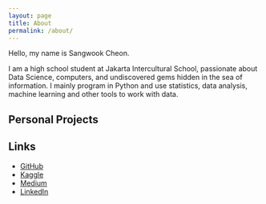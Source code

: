 ```yaml
---
layout: page
title: About
permalink: /about/
---
```


Hello, my name is Sangwook Cheon.

I am a high school student at Jakarta Intercultural School, passionate about Data Science, computers, and undiscovered gems hidden in the sea of information. I mainly program in Python and use statistics, data analysis, machine learning and other tools to work with data.

## Personal Projects

## Links
* [GitHub](https://github.com/SangwookCheon)
* [Kaggle](https://www.kaggle.com/sangwookchn)
* [Medium](https://medium.com/@sangwookcheon)
* [LinkedIn](https://www.linkedin.com/in/sangwookcheon/)
